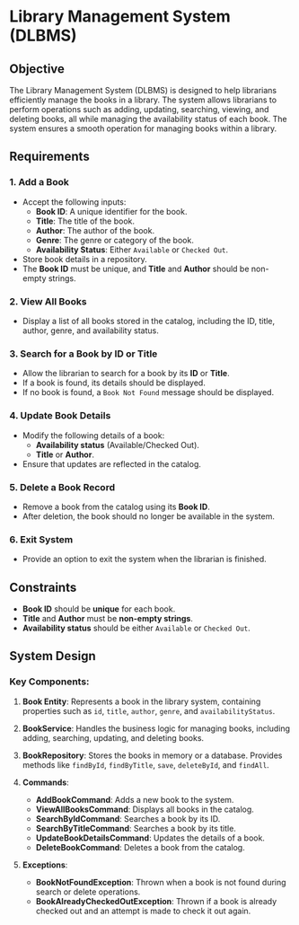 # Library Management System (DLBMS)

## Objective

The Library Management System (DLBMS) is designed to help librarians efficiently manage the books in a library. The system allows librarians to perform operations such as adding, updating, searching, viewing, and deleting books, all while managing the availability status of each book. The system ensures a smooth operation for managing books within a library.

## Requirements

### 1. Add a Book
- Accept the following inputs:
  - **Book ID**: A unique identifier for the book.
  - **Title**: The title of the book.
  - **Author**: The author of the book.
  - **Genre**: The genre or category of the book.
  - **Availability Status**: Either `Available` or `Checked Out`.
- Store book details in a repository.
- The **Book ID** must be unique, and **Title** and **Author** should be non-empty strings.
  
### 2. View All Books
- Display a list of all books stored in the catalog, including the ID, title, author, genre, and availability status.

### 3. Search for a Book by ID or Title
- Allow the librarian to search for a book by its **ID** or **Title**.
- If a book is found, its details should be displayed.
- If no book is found, a `Book Not Found` message should be displayed.

### 4. Update Book Details
- Modify the following details of a book:
  - **Availability status** (Available/Checked Out).
  - **Title** or **Author**.
- Ensure that updates are reflected in the catalog.

### 5. Delete a Book Record
- Remove a book from the catalog using its **Book ID**.
- After deletion, the book should no longer be available in the system.

### 6. Exit System
- Provide an option to exit the system when the librarian is finished.

## Constraints
- **Book ID** should be **unique** for each book.
- **Title** and **Author** must be **non-empty strings**.
- **Availability status** should be either `Available` or `Checked Out`.

## System Design

### Key Components:

1. **Book Entity**: Represents a book in the library system, containing properties such as `id`, `title`, `author`, `genre`, and `availabilityStatus`.
2. **BookService**: Handles the business logic for managing books, including adding, searching, updating, and deleting books.
3. **BookRepository**: Stores the books in memory or a database. Provides methods like `findById`, `findByTitle`, `save`, `deleteById`, and `findAll`.
4. **Commands**:
   - **AddBookCommand**: Adds a new book to the system.
   - **ViewAllBooksCommand**: Displays all books in the catalog.
   - **SearchByIdCommand**: Searches a book by its ID.
   - **SearchByTitleCommand**: Searches a book by its title.
   - **UpdateBookDetailsCommand**: Updates the details of a book.
   - **DeleteBookCommand**: Deletes a book from the catalog.

5. **Exceptions**:
   - **BookNotFoundException**: Thrown when a book is not found during search or delete operations.
   - **BookAlreadyCheckedOutException**: Thrown if a book is already checked out and an attempt is made to check it out again.
